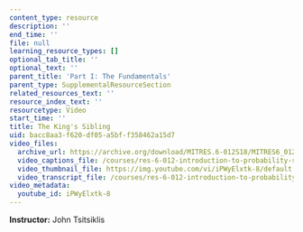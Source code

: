 ```yaml
---
content_type: resource
description: ''
end_time: ''
file: null
learning_resource_types: []
optional_tab_title: ''
optional_text: ''
parent_title: 'Part I: The Fundamentals'
parent_type: SupplementalResourceSection
related_resources_text: ''
resource_index_text: ''
resourcetype: Video
start_time: ''
title: The King's Sibling
uid: bacc8aa3-f620-df05-a5bf-f358462a15d7
video_files:
  archive_url: https://archive.org/download/MITRES.6-012S18/MITRES6_012S18_L03-10_300k.mp4
  video_captions_file: /courses/res-6-012-introduction-to-probability-spring-2018/fe716e1ce2f15084b4390b68ccd4f76b_iPWyElxtk-8.vtt
  video_thumbnail_file: https://img.youtube.com/vi/iPWyElxtk-8/default.jpg
  video_transcript_file: /courses/res-6-012-introduction-to-probability-spring-2018/06f363b40d457826a497f9c4a93cfb53_iPWyElxtk-8.pdf
video_metadata:
  youtube_id: iPWyElxtk-8
---
```


**Instructor:** John Tsitsiklis